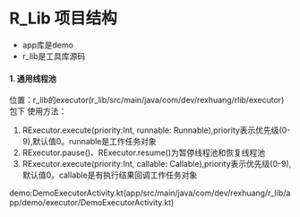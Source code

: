 # R_Lib 项目结构
- app库是demo
- r_lib是工具库源码

#### 1. 通用线程池
位置：r_lib的executor(r_lib/src/main/java/com/dev/rexhuang/rlib/executor)包下
使用方法：

1. RExecutor.execute(priority:Int, runnable: Runnable),priority表示优先级(0-9),默认值0。runnable是工作任务对象
2. RExecutor.pause()、RExecutor.resume()为暂停线程池和恢复线程池
3. RExecutor.execute(priority:Int, callable: Callable),priority表示优先级(0-9),默认值0。callable是有执行结果回调工作任务对象

demo:DemoExecutorActivity.kt(app/src/main/java/com/dev/rexhuang/r_lib/app/demo/executor/DemoExecutorActivity.kt)